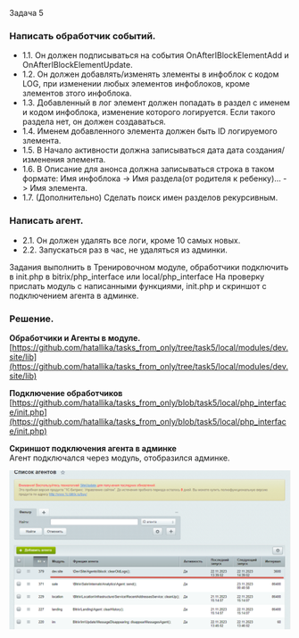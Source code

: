 Задача 5
### Написать обработчик событий.
* 1.1. Он должен подписываться на события OnAfterIBlockElementAdd и OnAfterIBlockElementUpdate.
* 1.2. Он должен добавлять/изменять злементы в инфоблок с кодом LOG, при изменении любых элементов инфоблоков, кроме злементов зтого инфоблока.
* 1.3. Добавленный в лог элемент должен попадать в раздел с именем и кодом инфоблока, изменение которого логируется. Если такого раздела нет, он должен создаваться.
* 1.4. Именем добавленного элемента должен быть ID логируемого злемента.
* 1.5. В Начало активности должна записываться дата дата создания/изменения элемента.
* 1.6. В Описание для анонса должна записываться строка в таком формате: Имя инфоблока -> Имя раздела(от родителя к ребенку)... -> Имя элемента.
* 1.7. (Дополнительно) Сделать поиск имен разделов рекурсивным.
### Написать агент.
* 2.1. Он должен удалять все логи, кроме 10 самых новых.
* 2.2. Запускаться раз в час, не удаляться из админки.

Задания выполнить в Тренировочном модуле, обработчики подключить в init.php в bitrix/php_interface или local/php_interface
На проверку прислать модуль с написанными функциями, init.php и скриншот с подключением агента в админке.

### Решение.
**Обработчики и Агенты в модуле.**  
[https://github.com/hatallika/tasks_from_only/tree/task5/local/modules/dev.site/lib](https://github.com/hatallika/tasks_from_only/tree/task5/local/modules/dev.site/lib)  

**Подключение обработчиков**  
[https://github.com/hatallika/tasks_from_only/blob/task5/local/php_interface/init.php](https://github.com/hatallika/tasks_from_only/blob/task5/local/php_interface/init.php)  

**Скриншот подключения агента в админке**   
Агент подключался через модуль, отобразился админке.  

![](https://github.com/hatallika/tasks_from_only/blob/task5/images/task5/2023-11-22_13-46-40.png)  
